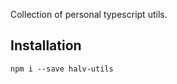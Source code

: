 Collection of personal typescript utils.

## Installation

```shell script
npm i --save halv-utils
```
